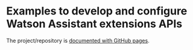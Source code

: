 # Examples to develop and configure Watson Assistant extensions APIs

The project/repository is [documented with GitHub pages](https://thomassuedbroecker.github.io/extension-apis).
